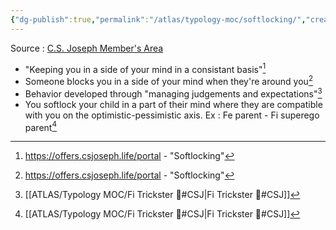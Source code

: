 ```yaml
---
{"dg-publish":true,"permalink":"/atlas/typology-moc/softlocking/","created":"2023-01-12T10:41:54.218+01:00","updated":"2023-04-08T11:24:06.411+02:00"}
---
```



Source : [C.S. Joseph Member's Area](https://offers.csjoseph.life/portal)
- "Keeping you in a side of your mind in a consistant basis"[^2]
- Someone blocks you in a side of your mind when they're around you[^2]
- Behavior developed through "managing judgements and expectations"[^1]
- You softlock your child in a part of their mind where they are compatible with you on the optimistic-pessimistic axis. Ex : Fe parent - Fi superego parent[^1]

[^1]: [[ATLAS/Typology MOC/Fi Trickster 🤡#CSJ\|Fi Trickster 🤡#CSJ]] 
[^2]: https://offers.csjoseph.life/portal - "Softlocking"